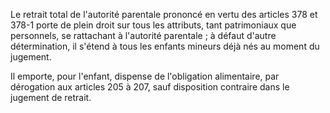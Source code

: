 Le retrait total de l'autorité parentale prononcé en vertu des articles 378 et 378-1 porte de plein droit sur tous les attributs, tant patrimoniaux que personnels, se rattachant à l'autorité parentale ; à défaut d'autre détermination, il s'étend à tous les enfants mineurs déjà nés au moment du jugement. 


Il emporte, pour l'enfant, dispense de l'obligation alimentaire, par dérogation aux articles 205 à 207, sauf disposition contraire dans le jugement de retrait.


